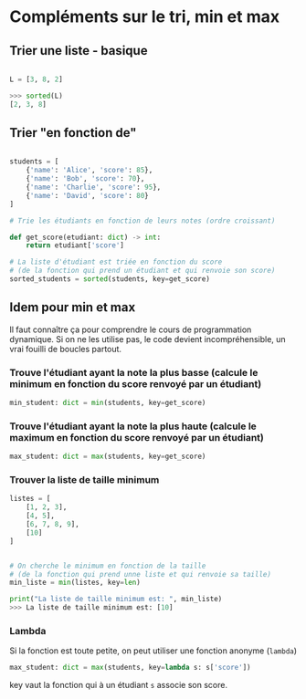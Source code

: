 # Compléments sur le tri, min et max


## Trier une liste - basique

```python

L = [3, 8, 2]

>>> sorted(L)
[2, 3, 8]

```


## Trier "en fonction de"

```python

students = [
    {'name': 'Alice', 'score': 85},
    {'name': 'Bob', 'score': 70},
    {'name': 'Charlie', 'score': 95},
    {'name': 'David', 'score': 80}
]

# Trie les étudiants en fonction de leurs notes (ordre croissant)

def get_score(etudiant: dict) -> int:
    return etudiant['score']

# La liste d'étudiant est triée en fonction du score 
# (de la fonction qui prend un étudiant et qui renvoie son score)
sorted_students = sorted(students, key=get_score)


```
## Idem pour min et max
Il faut connaître ça pour comprendre le cours de programmation dynamique.
Si on ne les utilise pas, le code devient incompréhensible, un vrai fouilli de boucles partout.

### Trouve l'étudiant ayant la note la plus basse (calcule le minimum en fonction du score renvoyé par un étudiant)

```python
min_student: dict = min(students, key=get_score)
```
### Trouve l'étudiant ayant la note la plus haute (calcule le maximum en fonction du score renvoyé par un étudiant)

```python
max_student: dict = max(students, key=get_score)

```

### Trouver la liste de taille minimum

```python
listes = [
    [1, 2, 3],
    [4, 5],
    [6, 7, 8, 9],
    [10]
]


# On cherche le minimum en fonction de la taille 
# (de la fonction qui prend unne liste et qui renvoie sa taille)
min_liste = min(listes, key=len)

print("La liste de taille minimum est: ", min_liste)
>>> La liste de taille minimum est: [10]
```


### Lambda

Si la fonction est toute petite, on peut utiliser une fonction anonyme (`lambda`)

```python
max_student: dict = max(students, key=lambda s: s['score'])
```

key vaut la fonction qui à un étudiant `s` associe son score. 